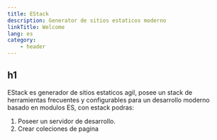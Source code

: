 ```yaml
---
title: EStack
description: Generator de sitios estaticos moderno
linkTitle: Welcome
lang: es
category:
    - header
---
```


## h1

EStack es generador de sitios estaticos agil, posee un stack de herramientas frecuentes y configurables para un desarrollo moderno basado en modulos ES, con estack podras:

1. Poseer un servidor de desarrollo.
2. Crear coleciones de pagina
